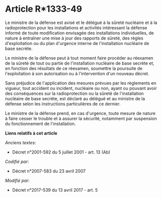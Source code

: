 # Article R*1333-49

Le ministre de la défense est avisé et le délégué à la sûreté nucléaire et à la radioprotection pour les installations et
activités intéressant la défense informé de toute modification envisagée des installations individuelles, de nature à
entraîner une mise à jour des rapports de sûreté, des règles d'exploitation ou du plan d'urgence interne de l'installation
nucléaire de base secrète.

Le ministre de la défense peut à tout moment faire procéder au réexamen de la sûreté de tout ou partie de l'installation
nucléaire de base secrète et, en fonction des résultats de ce réexamen, soumettre la poursuite de l'exploitation à son
autorisation ou à l'intervention d'un nouveau décret.

Sans préjudice de l'application des mesures prévues par les règlements en vigueur, tout accident ou incident, nucléaire ou
non, ayant ou pouvant avoir des conséquences sur la radioprotection ou la sûreté de l'installation nucléaire de base secrète,
est déclaré au délégué et au ministre de la défense selon les instructions particulières de ce dernier.

Le ministre de la défense prend, en cas d'urgence, toute mesure de nature à faire cesser le trouble et à assurer la sécurité,
notamment par suspension du fonctionnement de l'installation.

**Liens relatifs à cet article**

_Anciens textes_:

  - Décret n°2001-592 du 5 juillet 2001 - art. 13 (Ab)

_Codifié par_:

  - Décret n°2007-583 du 23 avril 2007

_Modifié par_:

  - Décret n°2017-539 du 13 avril 2017 - art. 5
